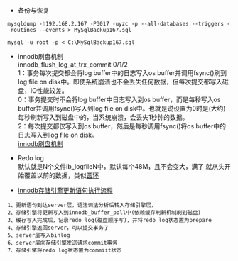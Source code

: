 - 备份与恢复

```
mysqldump -h192.168.2.167 -P3017 -uyzc -p --all-databases --triggers --routines --events > MySqlBackup167.sql

mysql -u root -p < C:\MySqlBackup167.sql
```

- innodb刷盘机制   
innodb_flush_log_at_trx_commit 0/1/2   
1：事务每次提交都会将log buffer中的日志写入os buffer并调用fsync()刷到log file on disk中。即使系统崩溃也不会丢失任何数据，但每次提交都写入磁盘，IO性能较差。   
0：事务提交时不会将log buffer中日志写入到os buffer，而是每秒写入os buffer并调用fsync()写入到log file on disk中。也就是说设置为0时是(大约)每秒刷新写入到磁盘中的，当系统崩溃，会丢失1秒钟的数据。   
2：每次提交都仅写入到os buffer，然后是每秒调用fsync()将os buffer中的日志写入到log file on disk。   
[innodb刷盘机制](https://github.com/yu757371316/blogs/blob/master/images/Innodb%E5%88%B7%E7%9B%98%E6%9C%BA%E5%88%B6.png)

- Redo log    
默认就是N个文件ib_logfileN中，默认每个48M，且不会变大，满了 就从头开始覆盖以前的数据，类似[圆环](https://github.com/yu757371316/blogs/blob/master/images/redo_log.png)

- [innodb存储引擎更新语句执行流程](https://github.com/yu757371316/blogs/blob/master/images/innodb%E6%9B%B4%E6%96%B0%E8%AF%AD%E5%8F%A5%E6%B5%81%E7%A8%8B.png)

```
1、更新语句到达server层，语法词法分析后转入存储引擎层，
2、存储引擎将更新写入到innodb_buffer_poll中(依赖缓存刷新机制刷到磁盘)
3、缓存写入完成后，记录redo log(磁盘顺序写)，并将redo log状态置为prepare
4、存储引擎返回server，可以提交事务了
5、server层写入binlog
6、server层向存储引擎发送请求commit事务
7、存储引擎将redo log状态置为commiit状态
```

